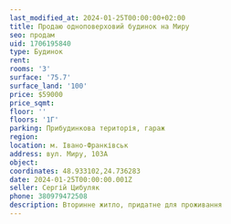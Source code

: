 ```yaml
---
last_modified_at: 2024-01-25T00:00:00+02:00
title: Продаю одноповерховий будинок на Миру
seo: продам
uid: 1706195840
type: Будинок
rent:
rooms: '3'
surface: '75.7'
surface_land: '100'
price: $59000
price_sqmt:
floor: ''
floors: '1Г'
parking: Прибудинкова територія, гараж
region:
location: м. Івано-Франківськ
address: вул. Миру, 103А
object:
coordinates: 48.933102,24.736283
date: 2024-01-25T00:00:00.001Z
seller: Сергій Цибуляк
phone: 380979472508
description: Вторинне житло, придатне для проживання
---
```

